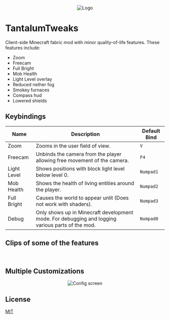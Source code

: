 <!--suppress HtmlDeprecatedAttribute -->
<p align="center">
  <img src="https://github.com/Hen676/TantalumTweaks/blob/master/src/main/resources/assets/tantalumtweaks/icon.png"  alt="Logo"/>
</p>

# TantalumTweaks

Client-side Minecraft fabric mod with minor quality-of-life features. These features include:

- Zoom
- Freecam
- Full Bright
- Mob Health
- Light Level overlay
- Reduced nether fog
- Smokey furnaces
- Compass hud
- Lowered shields

## Keybindings

| Name         | Description                                                                                        | Default Bind |
|--------------|----------------------------------------------------------------------------------------------------|--------------|
| Zoom         | Zooms in the user field of view.                                                                   | `V`          |
| Freecam      | Unbinds the camera from the player allowing free movement of the camera.                           | `F4`         |
| Light Level  | Shows positions with block light level below level 0.                                              | `Numpad1`    |
| Mob Health   | Shows the health of living entities around the player.                                             | `Numpad2`    |
| Full Bright  | Causes the world to appear unlit (Does not work with shaders).                                     | `Numpad3`    |
| Debug        | Only shows up in Minecraft development mode. For debugging and logging various parts of the mod.   | `Numpad0`    |

## Clips of some of the features
<p align="center">
  <img src="https://github.com/Hen676/TantalumTweaks/assets/36480544/cdcc37a2-3825-43b1-825a-a43e5e2b6366"  alt=""/>
  <img src="https://github.com/Hen676/TantalumTweaks/assets/36480544/6342c5df-ab6d-4d2b-b1e4-d8ff82acf2f5"  alt=""/>
</p>

## Multiple Customizations
<p align="center">
  <img src="https://github.com/Hen676/TantalumTweaks/assets/36480544/15d2bb99-27b1-4b3d-8ddc-d97151584f36"  alt="Config screen"/>
</p>

## License
[MIT](https://github.com/Hen676/TantalumTweaks/blob/master/LICENSE)
